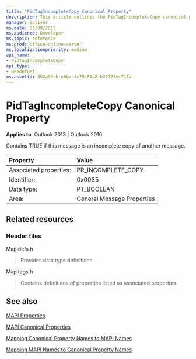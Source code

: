 ```yaml
---
title: "PidTagIncompleteCopy Canonical Property"
description: This article outlines the PidTagIncompleteCopy canonical property, which contains TRUE if a message is an incomplete copy of another message.
manager: soliver
ms.date: 03/09/2015
ms.audience: Developer
ms.topic: reference
ms.prod: office-online-server
ms.localizationpriority: medium
api_name:
- PidTagIncompleteCopy
api_type:
- HeaderDef
ms.assetid: 352a95cb-e8ba-4c79-81d8-b22723ec71fb
---
```


# PidTagIncompleteCopy Canonical Property

  
  
**Applies to**: Outlook 2013 | Outlook 2016 
  
Contains TRUE if this message is an incomplete copy of another message.
  
|Property |Value |
|:-----|:-----|
|Associated properties:  <br/> |PR_INCOMPLETE_COPY  <br/> |
|Identifier:  <br/> |0x0035  <br/> |
|Data type:  <br/> |PT_BOOLEAN  <br/> |
|Area:  <br/> |General Message Properties  <br/> |
   
## Related resources

### Header files

Mapidefs.h
  
> Provides data type definitions.
    
Mapitags.h
  
> Contains definitions of properties listed as associated properties.
    
## See also



[MAPI Properties](mapi-properties.md)
  
[MAPI Canonical Properties](mapi-canonical-properties.md)
  
[Mapping Canonical Property Names to MAPI Names](mapping-canonical-property-names-to-mapi-names.md)
  
[Mapping MAPI Names to Canonical Property Names](mapping-mapi-names-to-canonical-property-names.md)

